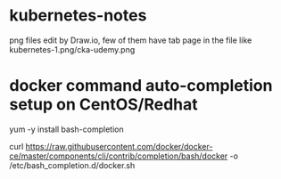 # kubernetes-notes
png files edit by Draw.io, few of them have tab page in the file like kubernetes-1.png/cka-udemy.png
# docker command auto-completion setup on CentOS/Redhat
yum -y install bash-completion

curl https://raw.githubusercontent.com/docker/docker-ce/master/components/cli/contrib/completion/bash/docker -o /etc/bash_completion.d/docker.sh

